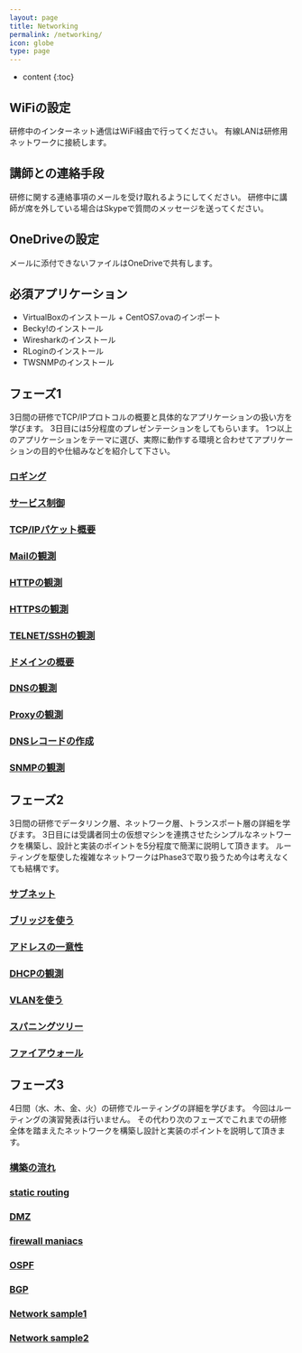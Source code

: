 ```yaml
---
layout: page
title: Networking
permalink: /networking/
icon: globe
type: page
---
```


* content
{:toc}

## WiFiの設定

研修中のインターネット通信はWiFi経由で行ってください。
有線LANは研修用ネットワークに接続します。

## 講師との連絡手段

研修に関する連絡事項のメールを受け取れるようにしてください。
研修中に講師が席を外している場合はSkypeで質問のメッセージを送ってください。

## OneDriveの設定

メールに添付できないファイルはOneDriveで共有します。

## 必須アプリケーション
- VirtualBoxのインストール + CentOS7.ovaのインポート
- Becky!のインストール
- Wiresharkのインストール
- RLoginのインストール
- TWSNMPのインストール

## フェーズ1
3日間の研修でTCP/IPプロトコルの概要と具体的なアプリケーションの扱い方を学びます。
3日目には5分程度のプレゼンテーションをしてもらいます。
1つ以上のアプリケーションをテーマに選び、実際に動作する環境と合わせてアプリケーションの目的や仕組みなどを紹介して下さい。
### [ロギング](logging_rlogin)
### [サービス制御](presettings)
### [TCP/IPパケット概要](wireshark)
### [Mailの観測](mail)
### [HTTPの観測](http)
### [HTTPSの観測](https)
### [TELNET/SSHの観測](remote_login)
### [ドメインの概要](dns_zone)
### [DNSの観測](dns)
### [Proxyの観測](proxy)
### [DNSレコードの作成](change_dns)
### [SNMPの観測](snmp)

## フェーズ2
3日間の研修でデータリンク層、ネットワーク層、トランスポート層の詳細を学びます。
3日目には受講者同士の仮想マシンを連携させたシンプルなネットワークを構築し、設計と実装のポイントを5分程度で簡潔に説明して頂きます。
ルーティングを駆使した複雑なネットワークはPhase3で取り扱うため今は考えなくても結構です。
### [サブネット](ipsubnet)
### [ブリッジを使う](bridge)
### [アドレスの一意性](unique_addressing)
### [DHCPの観測](dhcp)
### [VLANを使う](vlan)
### [スパニングツリー](stp)
### [ファイアウォール](firewall)

## フェーズ3
4日間（水、木、金、火）の研修でルーティングの詳細を学びます。
今回はルーティングの演習発表は行いません。
その代わり次のフェーズでこれまでの研修全体を踏まえたネットワークを構築し設計と実装のポイントを説明して頂きます。
### [構築の流れ](architect_tips)
### [static routing](routing)
### [DMZ](dmz)
### [firewall maniacs](firewall)
### [OSPF](ospf)
### [BGP](bgp)
### [Network sample1](practice1)
### [Network sample2](practice2)
